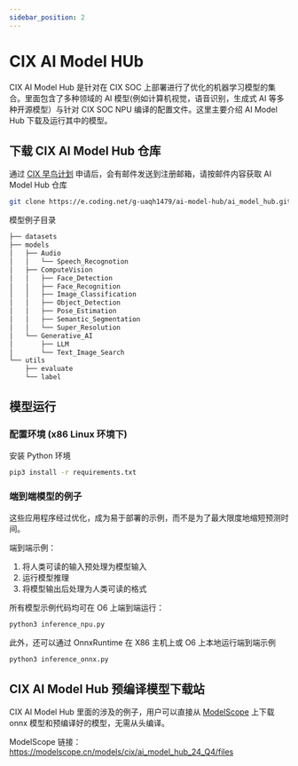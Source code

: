 ```yaml
---
sidebar_position: 2
---
```


# CIX AI Model HUb

CIX AI Model Hub 是针对在 CIX SOC 上部署进行了优化的机器学习模型的集合。里面包含了多种领域的 AI 模型(例如计算机视觉，语音识别，生成式 AI 等多种开源模型）与针对 CIX SOC NPU 编译的配置文件。这里主要介绍 AI Model Hub 下载及运行其中的模型。

## 下载 CIX AI Model Hub 仓库

通过 [CIX 早鸟计划](./npu-introduction#cix-早鸟计划) 申请后，会有邮件发送到注册邮箱，请按邮件内容获取 AI Model Hub 仓库

```bash
git clone https://e.coding.net/g-uaqh1479/ai-model-hub/ai_model_hub.git
```

模型例子目录

```bash
├── datasets
├── models
│   ├── Audio
│   │   └── Speech_Recognotion
│   ├── ComputeVision
│   │   ├── Face_Detection
│   │   ├── Face_Recognition
│   │   ├── Image_Classification
│   │   ├── Object_Detection
│   │   ├── Pose_Estimation
│   │   ├── Semantic_Segmentation
│   │   └── Super_Resolution
│   └── Generative_AI
│       ├── LLM
│       └── Text_Image_Search
└── utils
    ├── evaluate
    └── label
```

## 模型运行

### 配置环境 (x86 Linux 环境下)

安装 Python 环境

```bash
pip3 install -r requirements.txt
```

### 端到端模型的例子

这些应用程序经过优化，成为易于部署的示例，而不是为了最大限度地缩短预测时间。

端到端示例：

1. 将人类可读的输入预处理为模型输入
2. 运行模型推理
3. 将模型输出后处理为人类可读的格式

所有模型示例代码均可在 O6 上端到端运行：

```bash
python3 inference_npu.py
```

此外，还可以通过 OnnxRuntime 在 X86 主机上或 O6 上本地运行端到端示例

```bash
python3 inference_onnx.py
```

## CIX AI Model Hub 预编译模型下载站

CIX AI Model Hub 里面的涉及的例子，用户可以直接从 [ModelScope](https://modelscope.cn/models/cix/ai_model_hub_24_Q4/files) 上下载 onnx 模型和预编译好的模型，无需从头编译。

ModelScope 链接： https://modelscope.cn/models/cix/ai_model_hub_24_Q4/files
